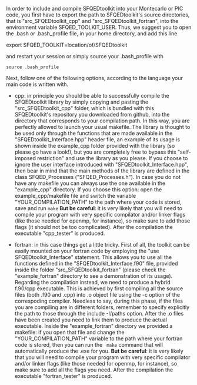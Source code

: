In order to include and compile SFQEDtoolkit into your Montecarlo or PIC code, you first have to export the path to SFQEDtoolkit's source directories, that is "src_SFQEDtoolkit_cpp" and "src_SFQEDtoolkit_fortran", into the environment variable SFQED_TOOLKIT_USER. Thus, we suggest you to open the .bash or .bash_profile file, in your home directory, and add this line

export SFQED_TOOLKIT=location/of/SFQEDtoolkit

and restart your session or simply source your .bash_profile with

```source .bash_profile```

Next, follow one of the following options, according to the language your main code is written with.

- cpp:
    in principle you should be able to successfully compile the SFQEDtoolkit library by simply copying and pasting the "src_SFQEDtoolkit_cpp" folder, which is bundled with this SFQEDtoolkit's repository you downloaded from github, into the directory that corresponds to your compilation path. In this way, you are perfectly allowed to launch your usual makefile. The library is thought to be used only through the functions that are made available in the "SFQEDtoolkit_Interface.hpp" header file, an example of its usage is shown inside the example_cpp folder provided with the library (so please go have a look!), but you are completely free to bypass this "self-imposed restriction" and use the library as you please. If you choose to ignore the user interface introduced with "SFQEDtoolkit_Interface.hpp", then bear in mind that the main methods of the library are defined in the class SFQED_Processes ("SFQED_Processes.h").
    In case you do not have any makefile you can always use the one available in the "example_cpp" directory. If you choose this option: open the example_cpp/makefile file and switch the variable "YOUR_COMPILATION_PATH" to the path where your code is stored, save and run 
    ``` make ```
    **But be careful**: it is very likely that you will need to compile your program with very specific compilator and/or linker flags (like those needed for openmp, for instance), so make sure to add those flags (it should not be too complicated). After the compilation the executable "cpp_tester" is produced.

- fortran:
    in this case things get a little tricky. First of all, the toolkit can be easily mounted on your fortran code by employing the "use SFQEDtoolkit_Interface" statement. This allows you to use all the functions defined in the "SFQEDtoolkit_Interface.f90" file, provided inside the folder "src_SFQEDtoolkit_fortran" (please check the "example_fortran" directory to see a demonstration of its usage).
    Regarding the compilation instead, we need to produce a hybrid f.90/cpp executable. This is achieved by first compiling all the source files (both .f90 and .cpp) into .o object file using the -c option of the correspoding compiler. Needless to say, during this phase, if the files you are compiling are in different folders, remember to specify explicitly the path to those through the include -I/paths option. After the .o files have been created you need to link them to produce the actual executable. Inside the "example_fortran" directory we provided a makefile: if you open that file and change the "YOUR_COMPILATION_PATH" variable to the path where your fortran code is stored, then you can run the
    ```  make ```
    command that will automatically produce the .exe for you. **But be careful**: it is very likely that you will need to compile your program with very specific compilator and/or linker flags (like those needed for openmp, for instance), so make sure to add all the flags you need. After the compilation the executable "fortran_tester" is produced.
